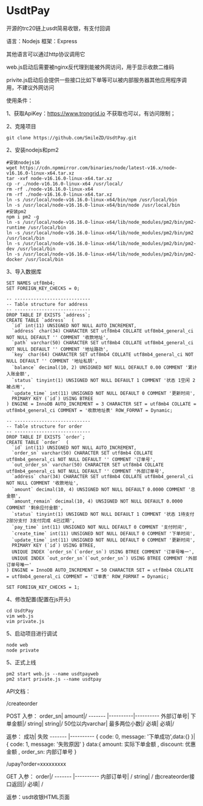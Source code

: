 # UsdtPay
开源的trc20链上usdt简易收银，有支付回调

语言：Nodejs
框架：Express

其他语言可以通过http协议调用它

web.js启动后需要被nginx反代理到能被外网访问，用于显示收款二维码

privite.js启动后会提供一些接口比如下单等可以被内部服务器其他应用程序调用，不建议外网访问

使用条件：

1、获取ApiKey：https://www.trongrid.io
不获取也可以，有访问限制；

2、克隆项目
```
git clone https://github.com/SmileZD/UsdtPay.git
```
2、安装nodejs和pm2
```
#安装nodejs16
wget https://cdn.npmmirror.com/binaries/node/latest-v16.x/node-v16.16.0-linux-x64.tar.xz
tar -xvf node-v16.16.0-linux-x64.tar.xz
cp -r ./node-v16.16.0-linux-x64 /usr/local/
rm -rf ./node-v16.16.0-linux-x64
rm -rf ./node-v16.16.0-linux-x64.tar.xz
ln -s /usr/local/node-v16.16.0-linux-x64/bin/npm /usr/local/bin
ln -s /usr/local/node-v16.16.0-linux-x64/bin/node /usr/local/bin
#安装pm2
npm i pm2 -g
ln -s /usr/local/node-v16.16.0-linux-x64/lib/node_modules/pm2/bin/pm2-runtime /usr/local/bin
ln -s /usr/local/node-v16.16.0-linux-x64/lib/node_modules/pm2/bin/pm2 /usr/local/bin
ln -s /usr/local/node-v16.16.0-linux-x64/lib/node_modules/pm2/bin/pm2-dev /usr/local/bin
ln -s /usr/local/node-v16.16.0-linux-x64/lib/node_modules/pm2/bin/pm2-docker /usr/local/bin
```
3、导入数据库
```
SET NAMES utf8mb4;
SET FOREIGN_KEY_CHECKS = 0;

-- ----------------------------
-- Table structure for address
-- ----------------------------
DROP TABLE IF EXISTS `address`;
CREATE TABLE `address`  (
  `id` int(11) UNSIGNED NOT NULL AUTO_INCREMENT,
  `address` char(34) CHARACTER SET utf8mb4 COLLATE utf8mb4_general_ci NOT NULL DEFAULT '' COMMENT '收款地址',
  `path` varchar(50) CHARACTER SET utf8mb4 COLLATE utf8mb4_general_ci NOT NULL DEFAULT '' COMMENT '地址路劲',
  `key` char(64) CHARACTER SET utf8mb4 COLLATE utf8mb4_general_ci NOT NULL DEFAULT '' COMMENT '地址私钥',
  `balance` decimal(10, 2) UNSIGNED NOT NULL DEFAULT 0.00 COMMENT '累计入账金额',
  `status` tinyint(1) UNSIGNED NOT NULL DEFAULT 1 COMMENT '状态 1空闲 2被占用',
  `update_time` int(11) UNSIGNED NOT NULL DEFAULT 0 COMMENT '更新时间',
  PRIMARY KEY (`id`) USING BTREE
) ENGINE = InnoDB AUTO_INCREMENT = 3 CHARACTER SET = utf8mb4 COLLATE = utf8mb4_general_ci COMMENT = '收款地址表' ROW_FORMAT = Dynamic;

-- ----------------------------
-- Table structure for order
-- ----------------------------
DROP TABLE IF EXISTS `order`;
CREATE TABLE `order`  (
  `id` int(11) UNSIGNED NOT NULL AUTO_INCREMENT,
  `order_sn` varchar(50) CHARACTER SET utf8mb4 COLLATE utf8mb4_general_ci NOT NULL DEFAULT '' COMMENT '订单号',
  `out_order_sn` varchar(50) CHARACTER SET utf8mb4 COLLATE utf8mb4_general_ci NOT NULL DEFAULT '' COMMENT '外部订单号',
  `address` char(34) CHARACTER SET utf8mb4 COLLATE utf8mb4_general_ci NOT NULL COMMENT '收款地址',
  `amount` decimal(10, 4) UNSIGNED NOT NULL DEFAULT 0.0000 COMMENT '总金额',
  `amount_remain` decimal(10, 4) UNSIGNED NOT NULL DEFAULT 0.0000 COMMENT '剩余应付金额',
  `status` tinyint(1) UNSIGNED NOT NULL DEFAULT 1 COMMENT '状态 1待支付 2部分支付 3支付完成 4已过期',
  `pay_time` int(11) UNSIGNED NOT NULL DEFAULT 0 COMMENT '支付时间',
  `create_time` int(11) UNSIGNED NOT NULL DEFAULT 0 COMMENT '下单时间',
  `update_time` int(11) UNSIGNED NOT NULL DEFAULT 0 COMMENT '更新时间',
  PRIMARY KEY (`id`) USING BTREE,
  UNIQUE INDEX `order_sn`(`order_sn`) USING BTREE COMMENT '订单号唯一',
  UNIQUE INDEX `out_order_sn`(`out_order_sn`) USING BTREE COMMENT '外部订单号唯一'
) ENGINE = InnoDB AUTO_INCREMENT = 50 CHARACTER SET = utf8mb4 COLLATE = utf8mb4_general_ci COMMENT = '订单表' ROW_FORMAT = Dynamic;

SET FOREIGN_KEY_CHECKS = 1;
```
4、修改配置(配置在js开头)
```
cd UsdtPay
vim web.js
vim private.js
```
5、启动项目进行调试
```
node web
node private
```
5、正式上线
```
pm2 start web.js --name usdtpayweb
pm2 start private.js --name usdtpay
```

API文档：

/createorder

  POST 
  入参：
  order_sn| amount|/
  ------- |----------|----------
  外部订单号| 下单金额|/
  string| string|/
  50位以内varchar| 最多两位小数|/
  必填| 必填|/

返参：
  成功| 失败
  ------- |----------
  { code: 0, message: '下单成功',data:{} }| { code: 1, message: '失败原因' }
data:{ amount: 实际下单金额 , discount: 优惠金额 , order_sn: 内部订单号 }

/upay?order=xxxxxxxxx

GET
  入参：
  order|/
  ------- |----------
  内部订单号| /
  string| /
  由createorder接口返回|/
  必填| /
  
 返参：usdt收银HTML页面
